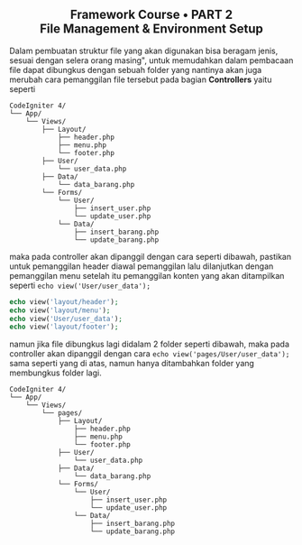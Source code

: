 <h2 align="center">Framework Course • PART 2<br>File Management & Environment Setup</h2>

<!-- ---------------------------------------------------------------------------------------------------- -->

Dalam pembuatan struktur file yang akan digunakan bisa beragam jenis, sesuai dengan selera orang masing", untuk memudahkan dalam pembacaan file dapat dibungkus dengan sebuah folder yang nantinya akan juga merubah cara pemanggilan file tersebut pada bagian **Controllers** yaitu seperti

```
CodeIgniter 4/
└── App/
    └── Views/
        ├── Layout/
            ├── header.php
            ├── menu.php
            └── footer.php
        ├── User/
            └── user_data.php
        ├── Data/
            └── data_barang.php
        └── Forms/
            └── User/
                ├── insert_user.php
                └── update_user.php
            └── Data/
                ├── insert_barang.php
                └── update_barang.php
```

maka pada controller akan dipanggil dengan cara seperti dibawah, pastikan untuk pemanggilan header diawal pemanggilan lalu dilanjutkan dengan pemanggilan menu setelah itu pemanggilan konten yang akan ditampilkan seperti `echo view('User/user_data');`
```php
echo view('layout/header');
echo view('layout/menu');
echo view('User/user_data');
echo view('layout/footer');
```

namun jika file dibungkus lagi didalam 2 folder seperti dibawah, maka pada controller akan dipanggil dengan cara `echo view('pages/User/user_data');` sama seperti yang di atas, namun hanya ditambahkan folder yang membungkus folder lagi.

```
CodeIgniter 4/
└── App/
    └── Views/
        └── pages/
            ├── Layout/
                ├── header.php
                ├── menu.php
                └── footer.php
            ├── User/
                └── user_data.php
            ├── Data/
                └── data_barang.php
            └── Forms/
                └── User/
                    ├── insert_user.php
                    └── update_user.php
                └── Data/
                    ├── insert_barang.php
                    └── update_barang.php
```

<!-- ---------------------------------------------------------------------------------------------------- -->